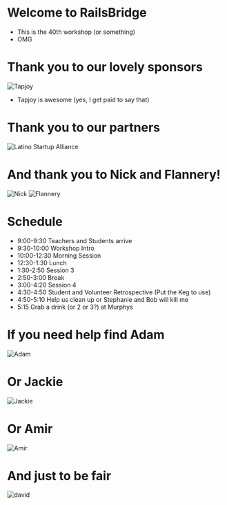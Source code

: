 <!SLIDE bullets incremental>
# Welcome to RailsBridge
* This is the 40th workshop (or something)
* OMG

<!SLIDE bullets>
# Thank you to our lovely sponsors
![Tapjoy](img/tapjoy.jpg)

* Tapjoy is awesome (yes, I get paid to say that)

<!SLIDE bullets>
# Thank you to our partners
![Latino Startup Alliance](img/lsa.gif)

<!SLIDE bullets>
# And thank you to Nick and Flannery!
![Nick](img/nicksieger.jpg)
![Flannery](img/flannery.jpg)

<!SLIDE bullets>
# Schedule
* 9:00-9:30 Teachers and Students arrive
* 9:30-10:00 Workshop Intro
* 10:00-12:30 Morning Session
* 12:30-1:30 Lunch
* 1:30-2:50 Session 3
* 2:50-3:00 Break
* 3:00-4:20 Session 4
* 4:30-4:50 Student and Volunteer Retrospective (Put the Keg to use)
* 4:50-5:10 Help us clean up or Stephanie and Bob will kill me
* 5:15 Grab a drink (or 2 or 3?) at Murphys

<!SLIDE bullets>
# If you need help find Adam

![Adam](img/adam.jpg)

<!SLIDE bullets>
# Or Jackie

![Jackie](img/jackie.jpg)

<!SLIDE bullets>
# Or Amir

![Amir](img/amir.jpg)

<!SLIDE bullets>
# And just to be fair

![david](img/david.jpg)
